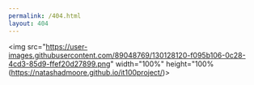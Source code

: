 ```yaml
---
permalink: /404.html
layout: 404
---
```


<img src="https://user-images.githubusercontent.com/89048769/130128120-f095b106-0c28-4cd3-85d9-ffef20d27899.png" width="100%" height="100%(https://natashadmoore.github.io/it100project/)>


